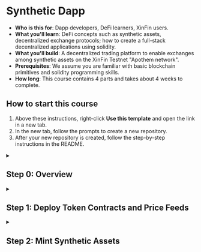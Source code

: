 # Synthetic Dapp

<!--step0-->

- **Who is this for**: Dapp developers, DeFi learners, XinFin users.
- **What you'll learn**: DeFi concepts such as synthetic assets, decentralized exchange protocols; how to create a full-stack decentralized applications using solidity.
- **What you'll build**: A decentralized trading platform to enable exchanges among synthetic assets on the XinFin Testnet "Apothem network".
- **Prerequisites**: We assume you are familiar with basic blockchain primitives and solidity programming skills.
- **How long**: This course contains 4 parts and takes about 4 weeks to complete.

## How to start this course

1. Above these instructions, right-click **Use this template** and open the link in a new tab.
2. In the new tab, follow the prompts to create a new repository.
3. After your new repository is created, follow the step-by-step instructions in the README.

<details id=0>
<summary><h2>Step 0: Overview</h2></summary>
   
 **Synthetic assets** are tokenized derivatives that produce the same value as another asset. It enables you to trade some assets without holding the asset itself. For instance, on XinFin, you can trade synthetic assets representing fiat currencies (e.g. synthetic USD), other cryptocurrencies like ETH, even stocks (e.g. synthetic TSLA), which behave like the underlying asset by tracking its price using **data oracles** (will be explained later). 

We want to create a decentralized system to mint, manage, exchange synthetic assets, here are several example use cases to illustrate the application:

1. Marry wants to invest in Tesla stock on XinFin network, she mints synthetic Tesla (sTSLA) tokens by sending XUSD (XinFin stable coin) as collateral.
2. Linda owns lots of synthetic Ethers (sETH) and sTSLA tokens and puts these tokens in a liquidity pool for rewards.
3. Tom owns lots of sETH and wants to exchange them for sTSLA.


### Participants

In the above examples, three people involved represent three participants in our system, they are

* **Minter**: create Collateralized debt positions (CDP) in order to obtain newly minted tokens of a synthetic asset. CDPs can accept collateral in the form of XUSD and must maintain a collateral ratio above the minimum rate.
* **Liquidity provider**: add tokens to the corresponding pool, which increases liquidity for that market. 
* **Trader**: buy and sell synthetic tokens through a Uniswap-like protocol

Do not worry if you can not fully understand the role of each participant and some terminologies now, they will be introduced in more detail in subsequent parts. 

### Tokens

As suggested in the examples, three tokens will be used in our system. (XDC is not listed, but will also be used to pay gas fees.)

| Token Name | Token Symbol | Function | Type |
| -------- | -------- | -------- | -------- |
|XinFin USD| XUSD | stable coin | XRC-20 token|
|Synthetic ETH| sETH | synthetic asset | XRC-20 token|
|Synthetic TSLA| sTSLA| synthetic asset | XRC-20 token|

### Smart Contracts

The whole system consists of three smart contracts, each for one part. 

| Contract | Function |  |
| -------- | -------- |-------- |
|PriceFeed     | An interface to get prices for synthetic assets from oracle     | Step 1|
|Mint | For CDP creation, management, and liquidation |Step 2|
|SynthSwap | A Uniswap-like automated market maker (AMM) protocol |Step 3|

After completing the above three parts, the last part will integrate three contracts with a web client to finish an end product.

</details>

<!--endstep0-->

<details id=1>
<summary><h2>Step 1: Deploy Token Contracts and Price Feeds</h2></summary>

In this part, you need to set up the environment and create three tokens introduced before. These tokens all follow the XRC-20 standards  (standard similar to ERC-20 on Ethereum) and use the interface provided by [OpenZeppelin](https://docs.openzeppelin.com/contracts/4.x/erc20). The smart contracts are provided in the following files:

```
contracts/XUSD.sol
contracts/sAsset.sol
```
   
where XUSD is the stable coin and sAsset is the base struct for synthethic assets (sETH and sTSLA). To reflect the value of these assets, we need to provide price feeds. In this project we use static centralized price feeds that rely on a trusted third-party to report prices manually for simplicity. In the case when data consumers may not want to trust any single data provider, data oracles provide a decentralized and trustworthy way for blockchains to access external data sources. 

The data feeds interface is provided in `interfaces/IPriceFeed.sol`, you need to implement your `PriceFeed.sol` and deploy one instance for each synthetic asset to provide their prices with respect to USD.

   
### Instructions
To deploy these contracts on XinFin testnet, you first need to create some public accounts using **Metamask** and connect to XinFin Apothem testnet. Here are the step-by-step instuctions:
   
1. Install [MetaMask](https://chrome.google.com/webstore/detail/metamask/nkbihfbeogaeaoehlefnkodbefgpgknn) on Chrome, follow the instructions on the app to create a new wallet. After entering the correct phrases, a new account will be created automatically. You can create any number of accounts by clicking the upper right icon and *Create Account*.
2. Manually add XDC testnet into your network with the following parameters: 
   
	```
	Network Name: XinFin Apothem Testnet
	New RPC URL: https://apothemxdcpayrpc.blocksscan.io/
	Chain ID: 51
	```  
3. Get some free XDC: go to a [faucet](https://faucet.apothem.network/) and enter your address, you will get 1000 XDC for testing.
4. Open [Remix](https://remix.xinfin.network/) in your web browser, this is an online IDE where you will write, test and deploy your smart contracts.
5. Add provided contracts in Remix and compile them in the *Solidity compiler* tab. 
6. In the *Deploy & run transactions* tab, set the environment to *Injected Web3*. This will launch a popup page to connect with your wallet. 
7. Create XUSD by deploying `XUSD.sol`, this will create a contract deployment transaction. The information and status of the transaction will be displayed in the terminal. If the deployment is successful, you can check the transaction by hash like [this](https://explorer.apothem.network/txs/0x621f1dd45aa0edef87a8d2fe3d6c0ed3bc4687cda22d6d517fdf9d322711d5d4).
8. Create sETH and sTSLA by deploying `sAsset.sol` with corresponding parameters ``(name, symbol, initialSupply)``, `name` and `symbol` are provided in the token table, `initialSupply = 0`.
9. Deploy the price feed contract for each asset (parameters `t0`, `t1` are the name of base token and quote token, in our example, `t0` is `ETH` and `TSLA`, `t1` is `USD`), test the interface and save their addresses.
10. After a contract is successfully deployed, you can see the instance under *Deployed Contracts*, where you can get your contract address and interact with the contract manually (e.g. if you call the `balanceOf` function of XUSD and enter your account address, you will get the number of XUSD tokens as output). 

</details>


<details id=2>
<summary><h2>Step 2: Mint Synthetic Assets </h2></summary>

As we know, synthetic assets are created to mimic the value of other assets, but value cannot be created out of nothing. To mint some amount of sAsset, a certain amount of existing tokens (usually at a higher value) need to be collateralized. Such binding commitments are represented by collateralized debt positions (CDP).

**Collateralized debt positions (CDP)** is the position created by locking collateral to generate synthetic assets. For instance, you hold stablecoin EUSD worth $10,000. You could collateralize these tokens in a CDP to mint $5,000 worth of the sAsset sTSLA. At this point, your CDP holds $10,000 worth of EUSD as collateral and owes $5,000 worth of sTSLA.

The minted sTSLA tokens are freely tradeable to exploit the price changes. For example, to short TSLA, you can sell tokens in the DEX market and wait until the price drops, then you buy tokens back to close the position. 


The value of the collateral must exceed the value of synthetic assets to avoid debt risk. The ratio of the value of a CDP's locked collateral to the value of its current minted tokens is called **collateral ratio** (e.g. in the above example, the collateral ratio is `$10,000 / $5,000 = 2`). Each asset has a **minimum collateral ratio (MCR)** (in this project, we define `MCR=2`),  and the CDP is required to always maintain the ratio above its MCR. If the price of a synthetic asset rises resulting in a collateral ratio lower than MCR, minters of associated CDP would be pressured to deposit more collateral to maintain the MCR. Otherwise, the protocol will initiate a margin call to liquidate collateral. 

In this part, you need to implement the `contracts/Mint.sol` contract which allows anyone to 

1. open a CDP by sending EUSD as collateral and mint sAsset (`openPosition`)
2. close a CDP to withdraw EUSD and burn sAsset (`closePosition`)
3. deposit EUSD to an existing CDP (`deposit`)
4. withdraw EUSD from an existing CDP (`withdraw`)
5. mint sAsset from an existing CDP (`mint`)
6. return and burn sAsset to an existing CDP (`burn`)

The interfaces of these functions are defined in `interfaces/IMint.sol`. Your task is to implement these functions in `Mint.sol` according to the specifications below. The liquidation function is not required in this project.

### Struct
There are two predefined structs. `Asset` represents information related to each sAsset such as token contract address, price feed contract address and MCR. `Position` represents an active CDP including an index, the owner of the position, the amount of the collateral tokens, and the address and the amount of the asset tokens.

### State variables
Four variables are used to record the states of the contract.

* `_assetMap` is a mapping from sAsset token address to an Asset struct, which includes all registered asset users can mint.
* `_currentPositionIndex` is an incremental integer starting from 0, whenever a new position is opened, the current index will be assigned to the position and increase by 1.
* `_idxPositionMap` is a mapping from position index to a Position struct used to store all existing positions.
* `collateralToken` is the address of the collateral token contract, in this project, we only accept one type of token (EUSD) as collateral whose address is specified in the constructor.

### Functions
There are some functions already implemented for the initial setup.

* `registerAsset` is used to register a new asset given the address of the new asset, MCR and the price feed contract address. It can only be called by the owner of the Mint contract.
* `getPosition` is a view function that returns the information about a position at the given index.
* `checkRegistered` is a view function that checks whether the input asset token is registered.
* `getMintAmount` is a helper function that calculates the amount of asset token minted given the amount of collateral and ratio.

The remaining functions are left for you to implement.

* `openPosition`: Create a new position by transferring `collateralAmount` EUSD tokens from the message sender to the contract. Make sure the asset is registered and the input collateral ratio is not less than the asset MCR, then calculate the number of minted tokens to send to the message sender.
* `closePosition`: Close a position when the position owner calls this function. Burn all sAsset tokens and transfer EUSD tokens locked in the position to the message sender. Finally, delete the position at the given index.
* `deposit`: Add collateral amount of the position at the given index. Make sure the message sender owns the position and transfer deposited tokens from the sender to the contract.
* `withdraw`: Withdraw collateral tokens from the position at the given index. Make sure the message sender owns the position and the collateral ratio won't go below the MCR. Transfer withdrawn tokens from the contract to the sender.
* `mint`: Mint more asset tokens from the position at the given index. Make sure the message sender owns the position and the collateral ratio won't go below the MCR. 
* `burn`: Contract burns the given amount of asset tokens in the position. Make sure the message sender owns the position.


</details>

